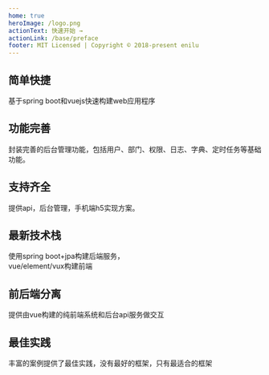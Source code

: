 ```yaml
---
home: true
heroImage: /logo.png
actionText: 快速开始 →
actionLink: /base/preface
footer: MIT Licensed | Copyright © 2018-present enilu
---
```


<div style="text-align: center">
  <Bit/>
</div>

<div class="features">
  <div class="feature">
    <h2>简单快捷</h2>
    <p>基于spring boot和vuejs快速构建web应用程序</p>
  </div>
  <div class="feature">
    <h2>功能完善</h2>
    <p>封装完善的后台管理功能，包括用户、部门、权限、日志、字典、定时任务等基础功能。</p>
  </div>
  <div class="feature">
    <h2>支持齐全</h2>
    <p>提供api，后台管理，手机端h5实现方案。</p>
  </div>
  <div class="feature">
      <h2>最新技术栈</h2>
      <p>使用spring boot+jpa构建后端服务，<br>vue/element/vux构建前端</p>
   </div>
   <div class="feature">
      <h2>前后端分离</h2>
      <p>提供由vue构建的纯前端系统和后台api服务做交互</p>
   </div>
  <div class="feature">
     <h2>最佳实践</h2>
     <p>丰富的案例提供了最佳实践，没有最好的框架，只有最适合的框架</p>
  </div>
</div>
